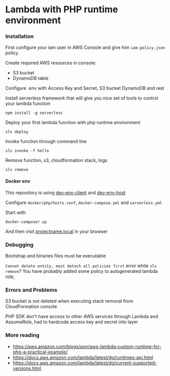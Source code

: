 # Lambda with PHP runtime environment

### Installation
First configure your iam user in AWS Console and give him `iam-policy.json` policy.

Create required AWS resources in console:

- S3 bucket
- DynamoDB table

Configure .env with Access Key and Secret, S3 bucket DynamoDB and rest

Install serverless framework that will give you nice set of tools to control your lambda function
```
npm install -g serverless
```

Deploy your first lambda function with php runtime environment
```
sls deploy
```

Invoke function through command line
```
sls invoke -f hello
```

Remove function, s3, cloudformation stack, logs
```
sls remove
```

#### Docker env
This repository is using [dev-env-client](https://github.com/apapala/dev-env-client) and [dev-env-host](https://github.com/apapala/dev-env-host) 

Configure `docker/php/hosts.conf`, `docker-compose.yml` and `serverless.yml` 

Start with
```
docker-composer up
```
And then visit [projectname.local](http://projectname.local) in your browser

### Debugging

Bootstrap and binaries files must be executable

`Cannot delete entity, must detach all policies first` error while `sls remove`?
You have probably added some policy to autogenerated lambda role,  

### Errors and Problems

S3 bucket is not deleted when executing stack removal from CloudFormation console

PHP SDK don't have access to other AWS services through Lambda and AssumeRole, had to hardcode access key and secret into layer 

### More reading

- https://aws.amazon.com/blogs/apn/aws-lambda-custom-runtime-for-php-a-practical-example/
- https://docs.aws.amazon.com/lambda/latest/dg/runtimes-api.html
- https://docs.aws.amazon.com/lambda/latest/dg/current-supported-versions.html
